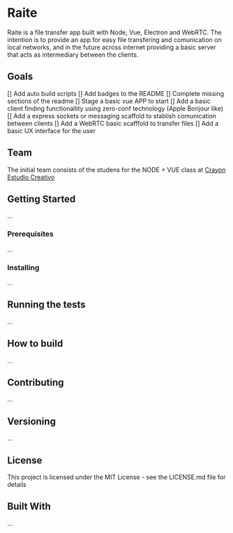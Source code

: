 # Raite

Raite is a file transfer app built with Node, Vue, Electron and WebRTC. The intention is to provide an app for easy file transfering and comunication on local networks, and in the future across internet providing a basic server that acts as intermediary between the clients.

## Goals 
[] Add auto build scripts
[] Add badges to the README
[] Complete missing sections of the readme
[] Stage a basic vue APP to start
[] Add a basic client finding functionallity using zero-conf technology (Apple Bonjour like)
[] Add a express sockets or messaging scaffold to stablish comunication between clients
[] Add a WebRTC basic scafffold to transfer files
[] Add a basic UX interface for the user

## Team

The initial team consists of the studens for the NODE + VUE class at [Crayon Estudio Creativo](https://crayon.com.mx)

## Getting Started

...

### Prerequisites

...

### Installing

...

## Running the tests

...

## How to build

...

## Contributing

...

## Versioning

...

## License

This project is licensed under the MIT License - see the LICENSE.md file for details

## Built With

...